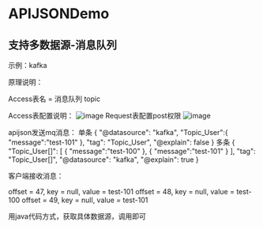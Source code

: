 # APIJSONDemo

## 支持多数据源-消息队列

示例：kafka

原理说明：

Access表名 = 消息队列 topic

Access表配置说明：
![image](https://user-images.githubusercontent.com/12228225/210956299-204115a7-433c-4f18-af27-5120068dab2e.png)
Request表配置post权限
![image](https://user-images.githubusercontent.com/12228225/210956378-be095589-0ced-4317-bb46-6b296538f26e.png)

apijson发送mq消息：
单条
{
	"@datasource": "kafka",
    "Topic_User":{
        "message":"test-101"
    },
    "tag": "Topic_User",
    "@explain": false
}
多条
{
    "Topic_User[]": [
        {
           "message":"test-100"
        },
        {
            "message":"test-101"
        }
    ],
    "tag": "Topic_User[]",
    "@datasource": "kafka",
    "@explain": true
}

客户端接收消息：

offset = 47, key = null, value = test-101
offset = 48, key = null, value = test-100
offset = 49, key = null, value = test-101


用java代码方式，获取具体数据源，调用即可

